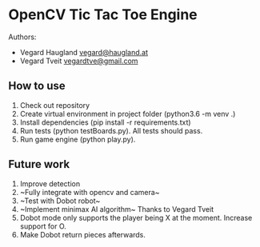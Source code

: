 OpenCV Tic Tac Toe Engine
=========================

Authors:
* Vegard Haugland <vegard@haugland.at>
* Vegard Tveit <vegardtve@gmail.com>

How to use
----------

1. Check out repository
2. Create virtual environment in project folder (python3.6 -m venv .)
3. Install dependencies (pip install -r requirements.txt)
4. Run tests (python testBoards.py). All tests should pass.
5. Run game engine (python play.py).

Future work
-----------

1. Improve detection
2. ~Fully integrate with opencv and camera~
3. ~Test with Dobot robot~
4. ~Implement minimax AI algorithm~ Thanks to Vegard Tveit
5. Dobot mode only supports the player being X at the moment. Increase support for O.
6. Make Dobot return pieces afterwards.
